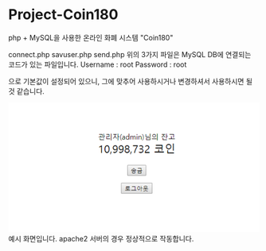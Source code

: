 # Project-Coin180
php + MySQL을 사용한 온라인 화폐 시스템 "Coin180"

connect.php
savuser.php
send.php
위의 3가지 파일은 MySQL DB에 연결되는 코드가 있는 파일입니다.
Username : root
Password : root

으로 기본값이 설정되어 있으니, 그에 맞추어 사용하시거나 변경하셔서 사용하시면 될 것 같습니다.

![텍스트](view.png)
예시 화면입니다. apache2 서버의 경우 정상적으로 작동합니다.
